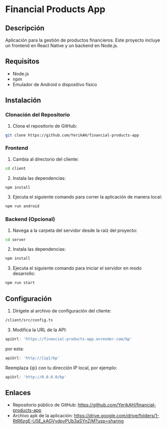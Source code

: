 # Financial Products App

## Descripción

Aplicación para la gestión de productos financieros. Este proyecto incluye un frontend en React Native y un backend en Node.js.

## Requisitos

- Node.js
- npm
- Emulador de Android o dispositivo físico

## Instalación

### Clonación del Repositorio

1. Clona el repositorio de GitHub:
```bash
git clone https://github.com/YerikAH/financial-products-app
```
### Frontend

1. Cambia al directorio del cliente:
```bash
cd client
```

2. Instala las dependencias:
```bash
npm install
```

3. Ejecuta el siguiente comando para correr la aplicación de manera local:
```bash
npm run android
```

### Backend (Opcional)

1. Navega a la carpeta del servidor desde la raíz del proyecto:
```bash
cd server
```

2. Instala las dependencias:
```bash
npm install
```

3. Ejecuta el siguiente comando para iniciar el servidor en modo desarrollo:
```bash
npm run start
```

## Configuración

1. Dirígete al archivo de configuración del cliente:
```bash
/client/src/config.ts
```

3. Modifica la URL de la API:
```typescript
apiUrl: 'https://financial-products-app.onrender.com/bp'
```
por esta:
```typescript
apiUrl: 'http://{ip}/bp'
```
Reemplaza {ip} con tu dirección IP local, por ejemplo:
```typescript
apiUrl: 'http://0.0.0.0/bp'
```

## Enlaces
- Repositorio público de GitHub: https://github.com/YerikAH/financial-products-app
- Archivo apk de la aplicación: https://drive.google.com/drive/folders/1-RtR6zgE-U5E_kAGVydpvPUb3aSYnZjM?usp=sharing
